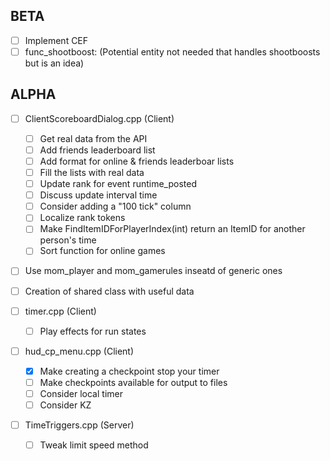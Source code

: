 ## BETA
- [ ] Implement CEF
- [ ] func_shootboost: (Potential entity not needed that handles shootboosts but is an idea)

## ALPHA
- [ ] ClientScoreboardDialog.cpp (Client)
    - [ ] Get real data from the API
    - [ ] Add friends leaderboard list
    - [ ] Add format for online & friends leaderboar lists
    - [ ] Fill the lists with real data
    - [ ] Update rank for event runtime_posted
    - [ ] Discuss update interval time
    - [ ] Consider adding a "100 tick" column
    - [ ] Localize rank tokens
    - [ ] Make FindItemIDForPlayerIndex(int) return an ItemID for another person's time
    - [ ] Sort function for online games
    
- [ ] Use mom_player and mom_gamerules inseatd of generic ones
- [ ] Creation of shared class with useful data

- [ ] timer.cpp (Client) 
    -  [ ] Play effects for run states
    
- [ ] hud_cp_menu.cpp (Client) 
    -  [x] Make creating a checkpoint stop your timer
    -  [ ] Make checkpoints available for output to files
    -  [ ] Consider local timer
    -  [ ] Consider KZ

- [ ] TimeTriggers.cpp (Server)
    -  [ ] Tweak limit speed method
